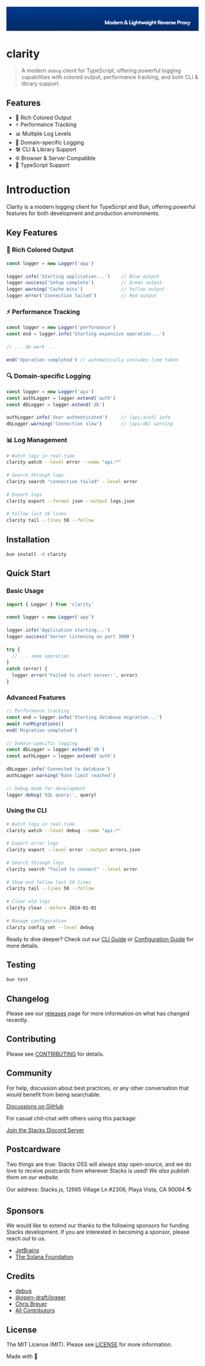 <p align="center"><img src="https://github.com/stacksjs/rpx/blob/main/.github/art/cover.jpg?raw=true" alt="Social Card of this repo"></p>

# clarity

> A modern `debug` client for TypeScript, offering powerful logging capabilities with colored output, performance tracking, and both CLI & library support.

## Features

- 🎨 Rich Colored Output
- ⚡ Performance Tracking
- 📊 Multiple Log Levels
- 🎯 Domain-specific Logging
- 🛠️ CLI & Library Support
- 🌐 Browser & Server Compatible
- 💪 TypeScript Support

# Introduction

Clarity is a modern logging client for TypeScript and Bun, offering powerful features for both development and production environments.

## Key Features

### 🎨 Rich Colored Output

```ts
const logger = new Logger('app')

logger.info('Starting application...')    // Blue output
logger.success('Setup complete')          // Green output
logger.warning('Cache miss')              // Yellow output
logger.error('Connection failed')         // Red output
```

### ⚡ Performance Tracking

```ts
const logger = new Logger('performance')
const end = logger.info('Starting expensive operation...')

// ... do work ...

end('Operation completed') // automatically includes time taken
```

### 🔍 Domain-specific Logging

```ts
const logger = new Logger('api')
const authLogger = logger.extend('auth')
const dbLogger = logger.extend('db')

authLogger.info('User authenticated')     // [api:auth] info
dbLogger.warning('Connection slow')       // [api:db] warning
```

### 📊 Log Management

```bash
# Watch logs in real-time
clarity watch --level error --name "api:*"

# Search through logs
clarity search "connection failed" --level error

# Export logs
clarity export --format json --output logs.json

# Follow last 50 lines
clarity tail --lines 50 --follow
```

## Installation

```bash
bun install -d clarity
```

## Quick Start

### Basic Usage

```ts
import { Logger } from 'clarity'

const logger = new Logger('app')

logger.info('Application starting...')
logger.success('Server listening on port 3000')

try {
  // ... some operation
}
catch (error) {
  logger.error('Failed to start server:', error)
}
```

### Advanced Features

```ts
// Performance tracking
const end = logger.info('Starting database migration...')
await runMigrations()
end('Migration completed')

// Domain-specific logging
const dbLogger = logger.extend('db')
const authLogger = logger.extend('auth')

dbLogger.info('Connected to database')
authLogger.warning('Rate limit reached')

// Debug mode for development
logger.debug('SQL query:', query)
```

### Using the CLI

```bash
# Watch logs in real-time
clarity watch --level debug --name "api:*"

# Export error logs
clarity export --level error --output errors.json

# Search through logs
clarity search "failed to connect" --level error

# Show and follow last 50 lines
clarity tail --lines 50 --follow

# Clear old logs
clarity clear --before 2024-01-01

# Manage configuration
clarity config set --level debug
```

Ready to dive deeper? Check out our [CLI Guide](./cli) or [Configuration Guide](./config) for more details.

## Testing

```bash
bun test
```

## Changelog

Please see our [releases](https://github.com/stacksjs/clarity/releases) page for more information on what has changed recently.

## Contributing

Please see [CONTRIBUTING](.github/CONTRIBUTING.md) for details.

## Community

For help, discussion about best practices, or any other conversation that would benefit from being searchable:

[Discussions on GitHub](https://github.com/stacksjs/clarity/discussions)

For casual chit-chat with others using this package:

[Join the Stacks Discord Server](https://discord.gg/stacksjs)

## Postcardware

Two things are true: Stacks OSS will always stay open-source, and we do love to receive postcards from wherever Stacks is used! _We also publish them on our website._

Our address: Stacks.js, 12665 Village Ln #2306, Playa Vista, CA 90094 🌎

## Sponsors

We would like to extend our thanks to the following sponsors for funding Stacks development. If you are interested in becoming a sponsor, please reach out to us.

- [JetBrains](https://www.jetbrains.com/)
- [The Solana Foundation](https://solana.com/)

## Credits

- [debug](https://github.com/debug-js/debug)
- [@open-draft/logger](https://github.com/open-draft/logger)
- [Chris Breuer](https://github.com/chrisbbreuer)
- [All Contributors](../../contributors)

## License

The MIT License (MIT). Please see [LICENSE](LICENSE.md) for more information.

Made with 💙

<!-- Badges -->

<!-- [codecov-src]: https://img.shields.io/codecov/c/gh/stacksjs/rpx/main?style=flat-square
[codecov-href]: https://codecov.io/gh/stacksjs/rpx -->
